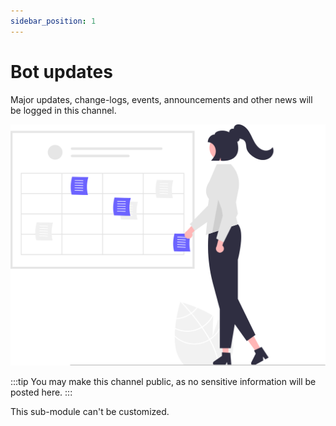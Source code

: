 ```yaml
---
sidebar_position: 1
---
```


# Bot updates

Major updates, change-logs, events, announcements and other news will be logged in this channel.

<img className="vector" alt="Bot updates" src="/img/docs/52bc387921d7192293244ce7688b60ae.svg" />

:::tip
You may make this channel public, as no sensitive information will be posted here.
:::

This sub-module can't be customized.
